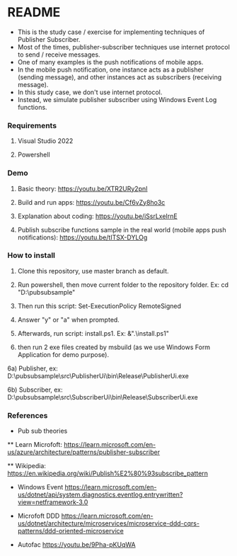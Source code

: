 # README #

* This is the study case / exercise for implementing techniques of Publisher Subscriber.
* Most of the times, publisher-subscriber techniques use internet protocol to send / receive messages.
* One of many examples is the push notifications of mobile apps.
* In the mobile push notification, one instance acts as a publisher (sending message), and other instances act as subscribers (receiving message).
* In this study case, we don't use internet protocol.
* Instead, we simulate publisher subscriber using Windows Event Log functions.

### Requirements

1) Visual Studio 2022

2) Powershell

### Demo

1) Basic theory: https://youtu.be/XTR2URy2pnI

2) Build and run apps: https://youtu.be/Cf6vZy8ho3c

3) Explanation about coding: https://youtu.be/iSsrLxeIrnE

4) Publish subscribe functions sample in the real world (mobile apps push notifications): https://youtu.be/tITSX-DYLOg

### How to install

1) Clone this repository, use master branch as default.

2) Run powershell, then move current folder to the repository folder.
Ex:
cd "D:\pubsubsample\"

3) Then run this script: Set-ExecutionPolicy RemoteSigned

4) Answer "y" or "a" when prompted.

5) Afterwards, run script: install.ps1.
Ex:
&".\install.ps1"

6) then run 2 exe files created by msbuild (as we use Windows Form Application for demo purpose).

6a) Publisher, ex: 
D:\pubsubsample\src\PublisherUi\bin\Release\PublisherUi.exe

6b) Subscriber, ex:
D:\pubsubsample\src\SubscriberUi\bin\Release\SubscriberUi.exe

### References

* Pub sub theories

** Learn Microfoft: https://learn.microsoft.com/en-us/azure/architecture/patterns/publisher-subscriber

** Wikipedia: https://en.wikipedia.org/wiki/Publish%E2%80%93subscribe_pattern

* Windows Event
https://learn.microsoft.com/en-us/dotnet/api/system.diagnostics.eventlog.entrywritten?view=netframework-3.0

* Microfoft DDD
https://learn.microsoft.com/en-us/dotnet/architecture/microservices/microservice-ddd-cqrs-patterns/ddd-oriented-microservice

* Autofac
https://youtu.be/9Pha-pKUqWA